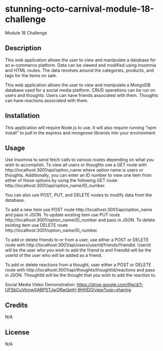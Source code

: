 # stunning-octo-carnival-module-18-challenge
Module 18 Challenge

## Description

This web application allows the user to view and manipulate a database for an e-commerce platform.  Data can be viewed and modified using Insomnia and HTML routes.  The data revolves around the categories, products, and tags for the items on sale.

This web application allows the user to view and manipulate a MongoDB database used for a social media platform.  CRUD operations can be run on users and thoughts.  Users can have friends associated with them.  Thoughts can have reactions associated with them.

## Installation

This application will require Node.js to use.  It will also require running "npm install" to pull in the express and mongoose libraries into your environment.

## Usage

Use Insomnia to send fetch calls to various routes depending on what you wish to accomplish.  To view all users or thoughts use a GET route with http://localhost:3001/api/option_name where option name is users or thoughts.  Additionally, you can enter an ID number to view one item from either of those options by using the following GET route: http://localhost:3001/api/option_name/ID_number.

You can also use POST, PUT, and DELETE routes to modify data from the database.

To add a new item use POST route http://localhost:3001/api/option_name and pass in JSON.
To update existing item use PUT route http://localhost:3001/option_name/ID_number and pass in JSON.
To delete existing item use DELETE route http://localhost:3001/option_name/ID_number.

To add or delete friends to or from a user, use either a POST or DELETE route with http://localhost:3001/api/users/userId/friends/friendId.  UserId will be the user who you wish to add the friend to and friendId will be the userId of the user who will be added as a friend.

To add or delete reactions from a thought, user either a POST or DELETE route with http://localhost:3001/api/thoughts/thoughtId/reactions and pass in JSON.  ThoughtId will be the thought that you wish to add the reaction to.

Social Media Video Demonstration: https://drive.google.com/file/d/1-UFSbCuVkmw0ABPSTJwORwQejH-9HHDO/view?usp=sharing

## Credits

N/A

## License

N/A